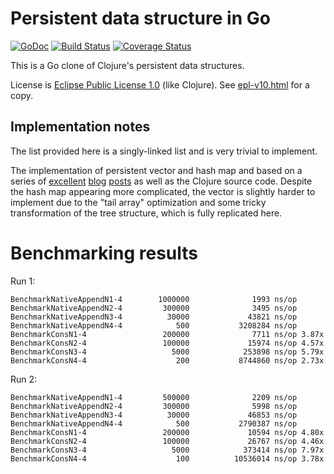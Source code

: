 # Persistent data structure in Go

[![GoDoc](https://godoc.org/github.com/xiaq/persistent?status.svg)](https://godoc.org/github.com/xiaq/persistent)
[![Build Status](https://travis-ci.org/xiaq/persistent.svg?branch=master)](https://travis-ci.org/xiaq/persistent)
[![Coverage Status](https://coveralls.io/repos/github/xiaq/persistent/badge.svg?branch=master)](https://coveralls.io/github/xiaq/persistent?branch=master)

This is a Go clone of Clojure's persistent data structures.

License is [Eclipse Public License 1.0](http://opensource.org/licenses/eclipse-1.0.php) (like Clojure). See [epl-v10.html](epl-v10.html) for a copy.


## Implementation notes

The list provided here is a singly-linked list and is very trivial to implement.

The implementation of persistent vector and hash map and based on a series of [excellent](http://blog.higher-order.net/2009/02/01/understanding-clojures-persistentvector-implementation) [blog](http://blog.higher-order.net/2009/09/08/understanding-clojures-persistenthashmap-deftwice) [posts](http://blog.higher-order.net/2010/08/16/assoc-and-clojures-persistenthashmap-part-ii.html) as well as the Clojure source code. Despite the hash map appearing more complicated, the vector is slightly harder to implement due to the "tail array" optimization and some tricky transformation of the tree structure, which is fully replicated here.

# Benchmarking results

Run 1:

```
BenchmarkNativeAppendN1-4        1000000              1993 ns/op
BenchmarkNativeAppendN2-4         300000              3495 ns/op
BenchmarkNativeAppendN3-4          30000             43821 ns/op
BenchmarkNativeAppendN4-4            500           3208284 ns/op
BenchmarkConsN1-4                 200000              7711 ns/op 3.87x
BenchmarkConsN2-4                 100000             15974 ns/op 4.57x
BenchmarkConsN3-4                   5000            253898 ns/op 5.79x
BenchmarkConsN4-4                    200           8744860 ns/op 2.73x
```

Run 2:

```
BenchmarkNativeAppendN1-4         500000              2209 ns/op
BenchmarkNativeAppendN2-4         300000              5998 ns/op
BenchmarkNativeAppendN3-4          30000             46853 ns/op
BenchmarkNativeAppendN4-4            500           2790387 ns/op
BenchmarkConsN1-4                 200000             10594 ns/op 4.80x
BenchmarkConsN2-4                 100000             26767 ns/op 4.46x
BenchmarkConsN3-4                   5000            373414 ns/op 7.97x
BenchmarkConsN4-4                    100          10536014 ns/op 3.78x
```